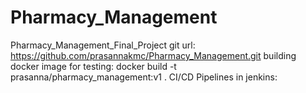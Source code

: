 # Pharmacy_Management
Pharmacy_Management_Final_Project
git url: https://github.com/prasannakmc/Pharmacy_Management.git
building docker image for testing: docker build -t prasanna/pharmacy_management:v1 .
CI/CD Pipelines in jenkins:  